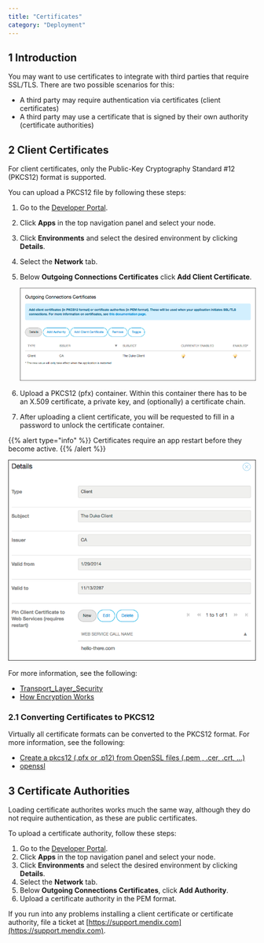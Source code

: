 ```yaml
---
title: "Certificates"
category: "Deployment"
---
```


## 1 Introduction

You may want to use certificates to integrate with third parties that require SSL/TLS. There are two possible scenarios for this:

* A third party may require authentication via certificates (client certificates)
* A third party may use a certificate that is signed by their own authority (certificate authorities)

## 2 Client Certificates

For client certificates, only the Public-Key Cryptography Standard #12 (PKCS12) format is supported.

You can upload a PKCS12 file by following these steps:

1. Go to the [Developer Portal](http://home.mendix.com).
2. Click **Apps** in the top navigation panel and select your node.
3. Click **Environments** and select the desired environment by clicking **Details**.
4. Select the **Network** tab.
5.  Below **Outgoing Connections Certificates** click **Add Client Certificate**.

    ![](attachments/4194597/certificate.png)

6. Upload a PKCS12 (pfx) container. Within this container there has to be an X.509 certificate, a private key, and (optionally) a certificate chain.
7. After uploading a client certificate, you will be requested to fill in a password to unlock the certificate container. 

{{% alert type="info" %}}
Certificates require an app restart before they become active.
{{% /alert %}}

  ![](attachments/4194597/certificate-details.png)

For more information, see the following:

* [Transport_Layer_Security](http://en.wikipedia.org/wiki/Transport_Layer_Security)
* [How Encryption Works](http://computer.howstuffworks.com/encryption.htm)

### 2.1 Converting Certificates to PKCS12

Virtually all certificate formats can be converted to the PKCS12 format. For more information, see the following:

*   [Create a pkcs12 (.pfx or .p12) from OpenSSL files (.pem , .cer, .crt, ...)](https://www.tbs-certificates.co.uk/FAQ/en/288.html)
*   [openssl](https://www.openssl.org/docs/manmaster/man1/openssl.html)

## 3 Certificate Authorities

Loading certificate authorites works much the same way, although they do not require authentication, as these are public certificates.

To upload a certificate authority, follow these steps:

1. Go to the [Developer Portal](http://home.mendix.com).
2. Click **Apps** in the top navigation panel and select your node.
3. Click **Environments** and select the desired environment by clicking **Details**.
4. Select the **Network** tab.
5. Below **Outgoing Connections Certificates**, click **Add Authority**.
6. Upload a certificate authority in the PEM format.

If you run into any problems installing a client certificate or certificate authority, file a ticket at [https://support.mendix.com](https://support.mendix.com).

